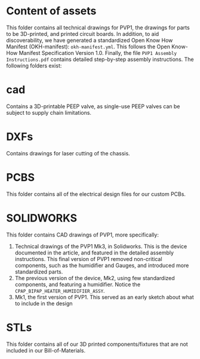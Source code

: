 # Content of assets
This folder contains all technical drawings for PVP1, the drawings for parts to be 3D-printed, and printed circuit boards.
In addition, to aid discoverability, we have generated a standardized Open Know How Manifest (OKH-manifest): `okh-manifest.yml`. This follows the Open Know-How Manifest Specification Version 1.0. Finally, the file `PVP1 Assembly Instructions.pdf` contains detailed step-by-step assembly instructions.
The following folders exist:

# cad
Contains a 3D-printable PEEP valve, as single-use PEEP valves can be subject to supply chain limitations. 

# DXFs
Contains drawings for laser cutting of the chassis.

# PCBS
This folder contains all of the electrical design files for our custom PCBs. 

# SOLIDWORKS
This folder contains CAD drawings of PVP1, more specifically:
1. Technical drawings of the PVP1 Mk3, in Solidworks. This is the device documented in the article, and featured in the detailed assembly instructions. This final version of PVP1 removed non-critical components, such as the humidifier and Gauges, and introduced more standardized parts.
1. The previous version of the device, Mk2, using few standardized components, and featuring a humidifier. Notice the `CPAP_BIPAP_HEATER_HUMIDIFIER_ASSY`.
1. Mk1, the first version of PVP1. This served as an early sketch about what to include in the design

# STLs
This folder contains all of our 3D printed components/fixtures that are not included in our Bill-of-Materials. 

